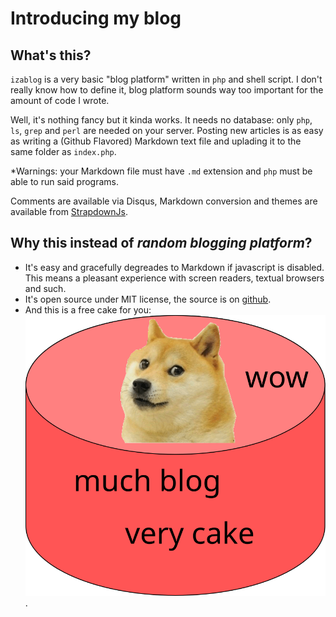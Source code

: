 # Introducing my blog

## What's this?

`izablog` is a very basic "blog platform" written in `php` and shell script. I
don't really know how to define it, blog platform sounds way too important
for the amount of code I wrote.

Well, it's nothing fancy but it kinda works. It needs no database: only `php`,
`ls`, `grep` and `perl` are needed on your server. Posting new articles is as
easy as writing a (Github Flavored) Markdown text file and uplading it to the
same folder as `index.php`.

*Warnings: your Markdown file must have `.md` extension and `php` must be able
to run said programs.

Comments are available via Disqus, Markdown conversion and themes are
available from [StrapdownJs](http://strapdownjs.com/).

## Why this instead of *random blogging platform*?

- It's easy and gracefully degreades to Markdown if javascript is disabled.
  This means a pleasant experience with screen readers, textual browsers and
  such.
- It's open source under MIT license, the source is on
  [github](https://www.github.com/izabera/izablog).
- And this is a free cake for you: ![cake](cake.svg).
